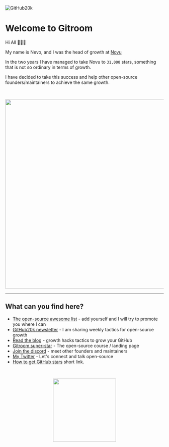 <img src="https://user-images.githubusercontent.com/100117126/226394199-4072d339-5841-47b1-acab-2d2906c78d96.png" alt="GitHub20k" />
<h1>Welcome to Gitroom</h1>

Hi All 🙋🏻‍♂️

My name is Nevo, and I was the head of growth at [Novu](https://github.com/novuhq/novu)

In the two years I have managed to take Novu to `31,000` stars, something that is not so ordinary in terms of growth.

I have decided to take this success and help other open-source founders/maintainers to achieve the same growth.

<br />

<p align="center">
  <img src="https://www.github20k.com/assets/stars-course.webp" width="600" />
</p>

<hr />
<h2>What can you find here?</h2>
<ul>
  <li><a href="https://libraries.github20k.com">The open-source awesome list</a> - add yourself and I will try to promote you where I can</li>
  <li><a href="https://github20k.com">GitHub20k newsletter</a> - I am sharing weekly tactics for open-source growth</li>
  <li><a href="https://github20k.com/blog">Read the blog</a> - growth hacks tactics to grow your GitHub</li>
  <li><a href="https://github.com/github-20k/super-star">Gitroom super-star</a> - The open-source course / landing page</li>
  <li><a href="https://discord.github20k.com">Join the discord</a> - meet other founders and maintainers</li>
  <li><a href="https://twitter.com/nevodavid">My Twitter</a> - Let's connect and talk open-source</li>
  <li><a href="https://howtogetgithubstars.com">How to get GitHub stars</a> short link.</li>
</ul>

<br />

<p align="center">
  <img src="https://www.github20k.com/assets/about-img.png" width="200" />
</p>
